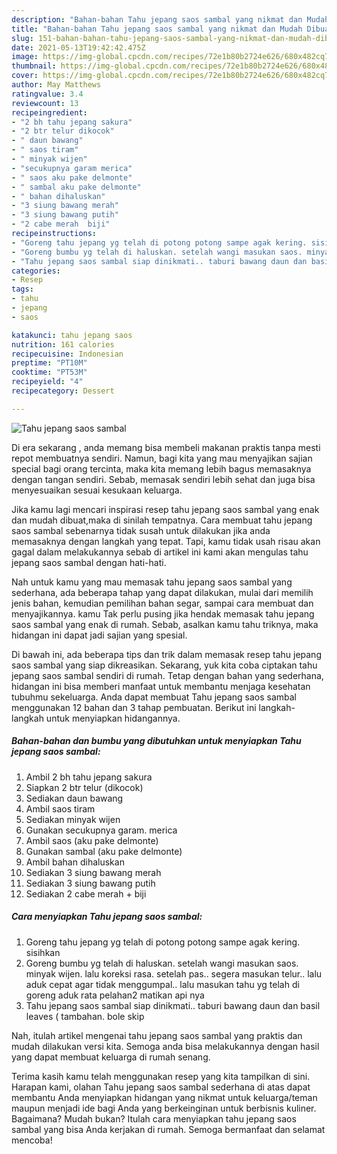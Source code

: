 ```yaml
---
description: "Bahan-bahan Tahu jepang saos sambal yang nikmat dan Mudah Dibuat"
title: "Bahan-bahan Tahu jepang saos sambal yang nikmat dan Mudah Dibuat"
slug: 151-bahan-bahan-tahu-jepang-saos-sambal-yang-nikmat-dan-mudah-dibuat
date: 2021-05-13T19:42:42.475Z
image: https://img-global.cpcdn.com/recipes/72e1b80b2724e626/680x482cq70/tahu-jepang-saos-sambal-foto-resep-utama.jpg
thumbnail: https://img-global.cpcdn.com/recipes/72e1b80b2724e626/680x482cq70/tahu-jepang-saos-sambal-foto-resep-utama.jpg
cover: https://img-global.cpcdn.com/recipes/72e1b80b2724e626/680x482cq70/tahu-jepang-saos-sambal-foto-resep-utama.jpg
author: May Matthews
ratingvalue: 3.4
reviewcount: 13
recipeingredient:
- "2 bh tahu jepang sakura"
- "2 btr telur dikocok"
- " daun bawang"
- " saos tiram"
- " minyak wijen"
- "secukupnya garam merica"
- " saos aku pake delmonte"
- " sambal aku pake delmonte"
- " bahan dihaluskan"
- "3 siung bawang merah"
- "3 siung bawang putih"
- "2 cabe merah  biji"
recipeinstructions:
- "Goreng tahu jepang yg telah di potong potong sampe agak kering. sisihkan"
- "Goreng bumbu yg telah di haluskan. setelah wangi masukan saos. minyak wijen. lalu koreksi rasa. setelah pas.. segera masukan telur.. lalu aduk cepat agar tidak menggumpal.. lalu masukan tahu yg telah di goreng aduk rata pelahan2 matikan api nya"
- "Tahu jepang saos sambal siap dinikmati.. taburi bawang daun dan basil leaves ( tambahan. bole skip"
categories:
- Resep
tags:
- tahu
- jepang
- saos

katakunci: tahu jepang saos 
nutrition: 161 calories
recipecuisine: Indonesian
preptime: "PT10M"
cooktime: "PT53M"
recipeyield: "4"
recipecategory: Dessert

---
```



![Tahu jepang saos sambal](https://img-global.cpcdn.com/recipes/72e1b80b2724e626/680x482cq70/tahu-jepang-saos-sambal-foto-resep-utama.jpg)

Di era  sekarang , anda memang bisa membeli makanan praktis tanpa mesti repot membuatnya sendiri. Namun, bagi kita yang mau menyajikan sajian special bagi orang tercinta, maka kita memang lebih bagus memasaknya dengan tangan sendiri. Sebab, memasak sendiri lebih sehat dan juga bisa menyesuaikan sesuai kesukaan keluarga.

Jika kamu lagi mencari inspirasi resep tahu jepang saos sambal yang enak dan mudah dibuat,maka di sinilah tempatnya. Cara membuat tahu jepang saos sambal  sebenarnya tidak susah untuk dilakukan jika anda memasaknya dengan langkah yang tepat. Tapi, kamu tidak usah risau akan gagal dalam melakukannya 
sebab di artikel ini kami akan mengulas tahu jepang saos sambal dengan hati-hati.  



Nah untuk kamu yang mau memasak tahu jepang saos sambal yang sederhana, ada beberapa tahap yang dapat dilakukan, mulai dari memilih jenis bahan, kemudian pemilihan bahan segar, sampai cara membuat dan menyajikannya. kamu Tak perlu pusing jika hendak memasak tahu jepang saos sambal yang enak di rumah. Sebab, asalkan kamu  tahu triknya, maka hidangan ini dapat jadi sajian yang spesial.

Di bawah ini, ada beberapa tips dan trik dalam memasak resep tahu jepang saos sambal yang siap dikreasikan. Sekarang, yuk kita coba ciptakan tahu jepang saos sambal sendiri di rumah. Tetap dengan bahan yang sederhana, hidangan ini bisa memberi manfaat untuk membantu menjaga kesehatan tubuhmu sekeluarga. Anda dapat membuat Tahu jepang saos sambal menggunakan 12 bahan dan 3 tahap pembuatan. Berikut ini langkah-langkah untuk menyiapkan hidangannya.

<!--inarticleads1-->

##### Bahan-bahan dan bumbu yang dibutuhkan untuk menyiapkan Tahu jepang saos sambal:

1. Ambil 2 bh tahu jepang sakura
1. Siapkan 2 btr telur (dikocok)
1. Sediakan  daun bawang
1. Ambil  saos tiram
1. Sediakan  minyak wijen
1. Gunakan secukupnya garam. merica
1. Ambil  saos (aku pake delmonte)
1. Gunakan  sambal (aku pake delmonte)
1. Ambil  bahan dihaluskan
1. Sediakan 3 siung bawang merah
1. Sediakan 3 siung bawang putih
1. Sediakan 2 cabe merah + biji




<!--inarticleads2-->

##### Cara menyiapkan Tahu jepang saos sambal:

1. Goreng tahu jepang yg telah di potong potong sampe agak kering. sisihkan
1. Goreng bumbu yg telah di haluskan. setelah wangi masukan saos. minyak wijen. lalu koreksi rasa. setelah pas.. segera masukan telur.. lalu aduk cepat agar tidak menggumpal.. lalu masukan tahu yg telah di goreng aduk rata pelahan2 matikan api nya
1. Tahu jepang saos sambal siap dinikmati.. taburi bawang daun dan basil leaves ( tambahan. bole skip




Nah, itulah artikel mengenai  tahu jepang saos sambal  yang praktis dan mudah dilakukan versi kita. Semoga anda bisa melakukannya dengan hasil yang dapat membuat keluarga di rumah senang. 

Terima kasih kamu telah menggunakan resep yang kita tampilkan di sini. Harapan kami, olahan  Tahu jepang saos sambal sederhana di atas dapat membantu Anda menyiapkan hidangan yang nikmat untuk keluarga/teman maupun menjadi ide bagi Anda yang berkeinginan untuk berbisnis kuliner. Bagaimana? Mudah bukan? Itulah cara menyiapkan tahu jepang saos sambal yang bisa Anda kerjakan di rumah. Semoga bermanfaat dan selamat mencoba!

